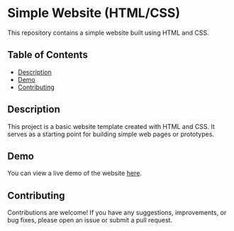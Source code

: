 # Simple Website (HTML/CSS)

This repository contains a simple website built using HTML and CSS.

## Table of Contents

- [Description](#description)
- [Demo](#demo)
- [Contributing](#contributing)

## Description

This project is a basic website template created with HTML and CSS. It serves as a starting point for building simple web pages or prototypes.

## Demo

You can view a live demo of the website [here](link-to-demo).


## Contributing

Contributions are welcome! If you have any suggestions, improvements, or bug fixes, please open an issue or submit a pull request.


